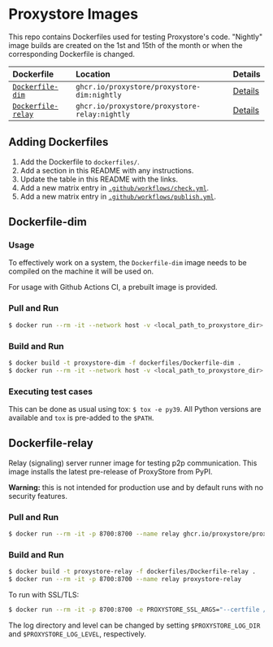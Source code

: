 # Proxystore Images

This repo contains Dockerfiles used for testing Proxystore's code.
"Nightly" image builds are created on the 1st and 15th of the month or when the corresponding Dockerfile is changed.

| Dockerfile | Location | Details |
| :--------  | :------- | :------ |
| [`Dockerfile-dim`](dockerfiles/Dockerfile-dim) | `ghcr.io/proxystore/proxystore-dim:nightly` | [Details](#dockerfile-dim) |
| [`Dockerfile-relay`](dockerfiles/Dockerfile-relay) | `ghcr.io/proxystore/proxystore-relay:nightly` | [Details](#dockerfile-relay) |

## Adding Dockerfiles

1. Add the Dockerfile to `dockerfiles/`.
2. Add a section in this README with any instructions.
3. Update the table in this README with the links.
4. Add a new matrix entry in [`.github/workflows/check.yml`](.github/workflows/check.yml).
5. Add a new matrix entry in [`.github/workflows/publish.yml`](.github/workflows/publish.yml).

## Dockerfile-dim

### Usage

To effectively work on a system, the `Dockerfile-dim` image needs to be compiled on the machine it will be used on.

For usage with Github Actions CI, a prebuilt image is provided.

### Pull and Run

```bash
$ docker run --rm -it --network host -v <local_path_to_proxystore_dir>:/proxystore ghcr.io/proxystore/proxystore-dim
```

### Build and Run

```bash
$ docker build -t proxystore-dim -f dockerfiles/Dockerfile-dim .
$ docker run --rm -it --network host -v <local_path_to_proxystore_dir>:/proxystore proxystore-dim
```

### Executing test cases

This can be done as usual using tox: `$ tox -e py39`.
All Python versions are available and `tox` is pre-added to the `$PATH`.

## Dockerfile-relay

Relay (signaling) server runner image for testing p2p communication.
This image installs the latest pre-release of ProxyStore from PyPI.

**Warning:** this is not intended for production use and by default runs with no security features.

### Pull and Run

```bash
$ docker run --rm -it -p 8700:8700 --name relay ghcr.io/proxystore/proxystore-relay
```

### Build and Run

```bash
$ docker build -t proxystore-relay -f dockerfiles/Dockerfile-relay .
$ docker run --rm -it -p 8700:8700 --name relay proxystore-relay
```

To run with SSL/TLS:
```bash
$ docker run --rm -it -p 8700:8700 -e PROXYSTORE_SSL_ARGS="--certfile /path/to/certfile --keyfile /path/to/keyfile" --name relay proxystore-relay
```

The log directory and level can be changed by setting `$PROXYSTORE_LOG_DIR` and
`$PROXYSTORE_LOG_LEVEL`, respectively.
